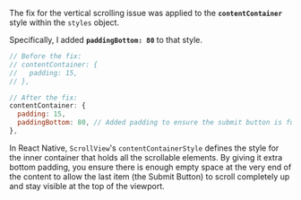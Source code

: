 The fix for the vertical scrolling issue was applied to the **`contentContainer`** style within the `styles` object.

Specifically, I added **`paddingBottom: 80`** to that style.

```javascript
// Before the fix:
// contentContainer: {
//   padding: 15,
// },

// After the fix:
contentContainer: {
  padding: 15,
  paddingBottom: 80, // Added padding to ensure the submit button is fully visible
},
```

In React Native, `ScrollView`'s `contentContainerStyle` defines the style for the inner container that holds all the scrollable elements. By giving it extra bottom padding, you ensure there is enough empty space at the very end of the content to allow the last item (the Submit Button) to scroll completely up and stay visible at the top of the viewport.
